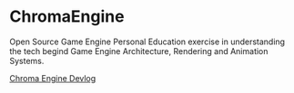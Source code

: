 # ChromaEngine
Open Source Game Engine
Personal Education exercise in understanding the tech begind Game Engine Architecture, Rendering and Animation Systems.

[Chroma Engine Devlog](https://www.youtube.com/watch?v=YeyiEYRT1Ac)
